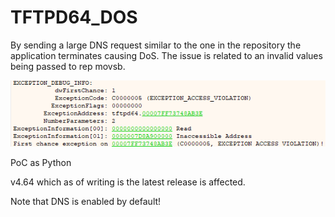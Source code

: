 # TFTPD64_DOS

By sending a large DNS request similar to the one in the repository the application terminates causing DoS. 
The issue is related to an invalid values being passed to rep movsb.

![alt text](image-1.png)

PoC as Python

v4.64 which as of writing is the latest release is affected.

Note that DNS is enabled by default!



